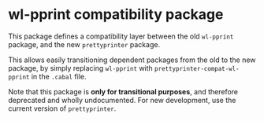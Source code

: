 wl-pprint compatibility package
===============================

This package defines a compatibility layer between the old `wl-pprint` package,
and the new `prettyprinter` package.

This allows easily transitioning dependent packages from the old to the new
package, by simply replacing `wl-pprint` with `prettyprinter-compat-wl-pprint`
in the `.cabal` file.

Note that this package is **only for transitional purposes**, and therefore
deprecated and wholly undocumented. For new development, use the current version
of `prettyprinter`.
